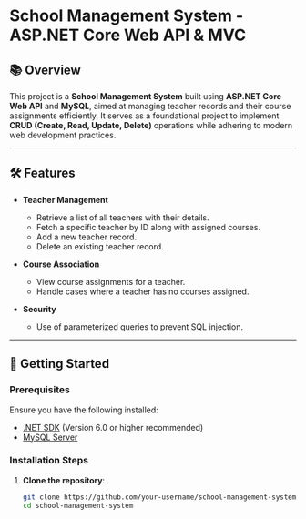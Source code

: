 # School Management System - ASP.NET Core Web API & MVC  

## 📚 Overview  
This project is a **School Management System** built using **ASP.NET Core Web API** and **MySQL**, aimed at managing teacher records and their course assignments efficiently. It serves as a foundational project to implement **CRUD (Create, Read, Update, Delete)** operations while adhering to modern web development practices.  

---

## 🛠 Features  
- **Teacher Management**  
  - Retrieve a list of all teachers with their details.  
  - Fetch a specific teacher by ID along with assigned courses.  
  - Add a new teacher record.  
  - Delete an existing teacher record.  

- **Course Association**  
  - View course assignments for a teacher.  
  - Handle cases where a teacher has no courses assigned.  

- **Security**  
  - Use of parameterized queries to prevent SQL injection.  

---

## 🚀 Getting Started  

### Prerequisites  
Ensure you have the following installed:  
- [.NET SDK](https://dotnet.microsoft.com/download) (Version 6.0 or higher recommended)  
- [MySQL Server](https://dev.mysql.com/downloads/)  

### Installation Steps  
1. **Clone the repository**:  
   ```bash
   git clone https://github.com/your-username/school-management-system.git
   cd school-management-system
